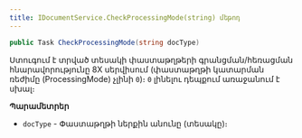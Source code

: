 ```yaml
---
title: IDocumentService.CheckProcessingMode(string) մեթոդ
---
```


```c#
public Task CheckProcessingMode(string docType)
```

Ստուգում է տրված տեսակի փաստաթղթերի գրանցման/հեռացման հնարավորությունը 8X սերվիսում (փաստաթղթի կատարման ռեժիմը (ProcessingMode) չլինի `0`)։
`0` լինելու դեպքում առաջանում է սխալ։

**Պարամետրեր**

* `docType` - Փաստաթղթի ներքին անունը (տեսակը)։
